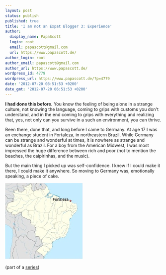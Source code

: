 ```yaml
---
layout: post
status: publish
published: true
title: 'I am not an Expat Blogger 3: Experience'
author:
  display_name: PapaScott
  login: root
  email: papascott@gmail.com
  url: https://www.papascott.de/
author_login: root
author_email: papascott@gmail.com
author_url: https://www.papascott.de/
wordpress_id: 4779
wordpress_url: https://www.papascott.de/?p=4779
date: '2012-07-20 08:51:53 +0200'
date_gmt: '2012-07-20 06:51:53 +0200'
---
```

<p><strong>I had done this before.</strong> You know the feeling of being alone in a strange culture, not knowing the language, coming to grips with customs you don't understand, and in the end coming to grips with everything and realizing that, yes, not only can you survive in a such an environment, you can thrive.</p>
<p>Been there, done that, and long before I came to Germany. At age 17 I was an exchange student in Fortaleza, in northeastern Brazil. While Germany can be strange and wonderful at times, it is nowhere as strange and wonderful as Brazil. For a boy from the American Midwest, I was most impressed the huge difference between rich and poor (not to mention the beaches, the caipirinhas, and the music).</p>
<p>But the main thing I picked up was self-confidence. I knew if I could make it there, I could make it anywhere. So moving to Germany was, emotionally speaking, a piece of cake.</p>
<p><a href="http://en.wikipedia.org/wiki/Fortaleza" title="Wikipedia - Fortaleza"><img src="/wordpress/wp-content/uploads/2012/07/Fortaleza_map.jpg" alt="" title="Fortaleza_map" width="249" height="245" class="alignnone size-full wp-image-4783" /></a></p>
<p>(part of a <a href="/archives/category/not-an-expat/">series</a>)</p>
